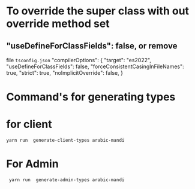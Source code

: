 # To override the super class with out override method set 
##  "useDefineForClassFields": false, or remove 
file `tsconfig.json`
"compilerOptions": {
    "target": "es2022",
    "useDefineForClassFields": false,
    "forceConsistentCasingInFileNames": true,
    "strict": true,
    "noImplicitOverride": false,
    }
<h1>
Command's for generating types
</h1>

# for client
`yarn run  generate-client-types arabic-mandi`
# For Admin
` yarn run  generate-admin-types arabic-mandi`